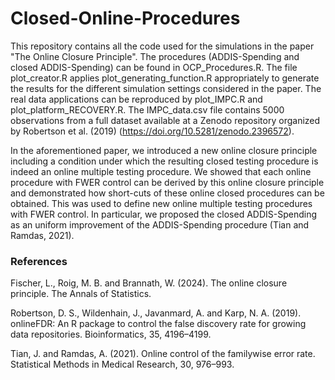 # Closed-Online-Procedures

This repository contains all the code used for the simulations in the paper "The Online Closure Principle". The procedures (ADDIS-Spending and closed ADDIS-Spending) can be found in OCP_Procedures.R. The file plot_creator.R applies plot_generating_function.R appropriately to generate the results for the different simulation settings considered in the paper. The real data applications can be reproduced by plot_IMPC.R and plot_platform_RECOVERY.R. The IMPC_data.csv file contains 5000 observations from a full dataset available at a Zenodo repository organized by Robertson et al. (2019) (https://doi.org/10.5281/zenodo.2396572).

In the aforementioned paper, we introduced a new online closure principle including a condition under which the resulting closed testing procedure is indeed an online multiple testing procedure. We showed that each online procedure with FWER control can be derived by this online closure principle and demonstrated how short-cuts of these online closed procedures can be obtained. This was used to define new online multiple testing procedures with FWER control. In particular, we proposed the closed ADDIS-Spending as an uniform improvement of the ADDIS-Spending procedure (Tian and Ramdas, 2021). 

### References

Fischer, L., Roig, M. B. and Brannath, W. (2024). The online closure principle. The Annals of Statistics.

Robertson, D. S., Wildenhain, J., Javanmard, A. and Karp, N. A. (2019). onlineFDR: An R package to control the false discovery rate for growing data repositories. Bioinformatics, 35, 4196–4199.

Tian, J. and Ramdas, A. (2021). Online control of the familywise error rate. Statistical Methods in Medical Research, 30, 976–993.
